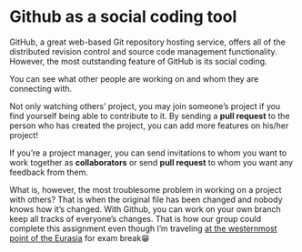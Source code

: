 # Github as a social coding tool
GitHub,  a great web-based Git repository hosting service, offers all of the distributed revision control and source code management functionality. However, the most outstanding feature of GitHub is its social coding. <p>
You can see what other people are working on and whom they are connecting with.  <p>
Not only watching others’ project, you may join someone’s project if you find yourself being able to contribute to it. By sending a **pull request** to the person who has created the project, you can add more features on his/her project! <p>
If you’re a project manager, you can send invitations to whom you want to work together as **collaborators** or send **pull request** to whom you want any feedback from them. <p>
What is, however, the most troublesome problem in working on a project with others? That is when the original file has been changed and nobody knows how it’s changed. With Github, you can work on your own branch keep all tracks of everyone’s changes. That is how our group could complete this assignment even though I’m traveling [at the westernmost point of the Eurasia](https://en.wikipedia.org/wiki/Cabo_da_Roca) for exam break:grin:

